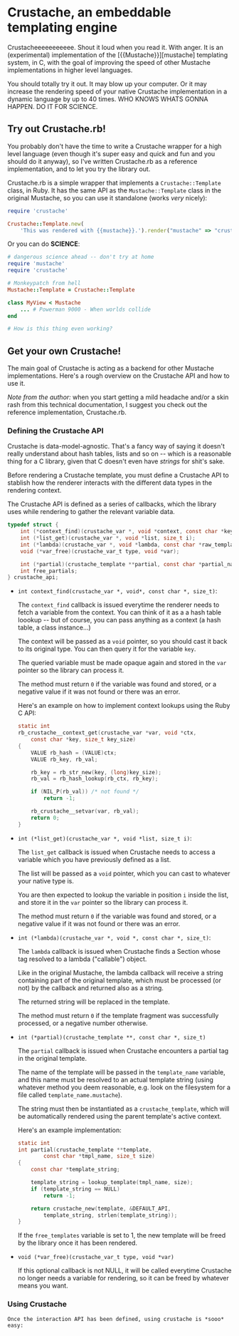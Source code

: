 Crustache, an embeddable templating engine
==========================================

Crustacheeeeeeeeeee. Shout it loud when you read it. With anger.
It is an (experimental) implementation of the [{{Mustache}}][mustache]
templating system, in C, with the goal of improving the speed of
other Mustache implementations in higher level languages.

You should totally try it out. It may blow up your computer. Or it may
increase the rendering speed of your native Crustache implementation in
a dynamic language by up to 40 times.
WHO KNOWS WHATS GONNA HAPPEN. DO IT FOR SCIENCE.

## Try out Crustache.rb!

You probably don't have the time to write a Crustache wrapper for a high
level language (even though it's super easy and quick and fun and you should
do it anyway), so I've written Crustache.rb as a reference implementation, and
to let you try the library out.

Crustache.rb is a simple wrapper that implements a `Crustache::Template` class,
in Ruby. It has the same API as the `Mustache::Template` class in the original
Mustache, so you can use it standalone (works *very* nicely):

~~~ ruby
require 'crustache'

Crustache::Template.new(
    'This was rendered with {{mustache}}.').render("mustache" => "crustache")
~~~

Or you can do **SCIENCE**:

~~~ ruby
# dangerous science ahead -- don't try at home
require 'mustache'
require 'crustache'

# Monkeypatch from hell
Mustache::Template = Crustache::Template

class MyView < Mustache
    ... # Powerman 9000 - When worlds collide
end

# How is this thing even working?
~~~~

## Get your own Crustache!

The main goal of Crustache is acting as a backend for other Mustache
implementations. Here's a rough overview on the Crustache API and how
to use it.

*Note from the author:* when you start getting a mild headache and/or a
skin rash from this technical documentation, I suggest you check out
the reference implementation, Crustache.rb.


### Defining the Crustache API

Crustache is data-model-agnostic. That's a fancy way of saying it doesn't
really understand about hash tables, lists and so on -- which is a reasonable
thing for a C library, given that C doesn't even have *strings* for shit's sake.

Before rendering a Crustache template, you must define a Crustache API to
stablish how the renderer interacts with the different data types in the
rendering context.

The Crustache API is defined as a series of callbacks, which the library uses
while rendering to gather the relevant variable data.

~~~~ c
typedef struct {
	int (*context_find)(crustache_var *, void *context, const char *key, size_t key_size);
	int (*list_get)(crustache_var *, void *list, size_t i);
	int (*lambda)(crustache_var *, void *lambda, const char *raw_template, size_t raw_size);
	void (*var_free)(crustache_var_t type, void *var);

	int (*partial)(crustache_template **partial, const char *partial_name, size_t name_size);
	int free_partials;
} crustache_api;
~~~~

- `int context_find(crustache_var *, void*, const char *, size_t)`:

    The `context_find` callback is issued everytime the renderer needs to fetch
    a variable from the context. You can think of it as a a hash table loookup --
    but of course, you can pass anything as a context (a hash table, a class instance...)

    The context will be passed as a `void` pointer, so you should cast it back to
    its original type. You can then query it for the variable `key`.

    The queried variable must be made opaque again and stored in the `var` pointer
    so the library can process it.

    The method must return `0` if the variable was found and stored, or a negative
    value if it was not found or there was an error.

    Here's an example on how to implement context lookups using the Ruby C API:

    ~~~ c
    static int
    rb_crustache__context_get(crustache_var *var, void *ctx,
        const char *key, size_t key_size)
    {
        VALUE rb_hash = (VALUE)ctx;
        VALUE rb_key, rb_val;

        rb_key = rb_str_new(key, (long)key_size);
        rb_val = rb_hash_lookup(rb_ctx, rb_key);

        if (NIL_P(rb_val)) /* not found */
            return -1;

        rb_crustache__setvar(var, rb_val);
        return 0;
    }
    ~~~


- `int (*list_get)(crustache_var *, void *list, size_t i)`:

    The `list_get` callback is issued when Crustache needs to access a variable
    which you have previously defined as a list.

    The list will be passed as a `void` pointer, which you can cast to whatever
    your native type is.

    You are then expected to lookup the variable in position `i` inside the
    list, and store it in the `var` pointer so the library can process it.

    The method must return `0` if the variable was found and stored, or a negative
    value if it was not found or there was an error.


- `int (*lambda)(crustache_var *, void *, const char *, size_t)`:

    The `lambda` callback is issued when Crustache finds a Section whose tag resolved
    to a lambda ("callable") object.

    Like in the original Mustache, the lambda callback will receive a string containing
    part of the original template, which must be processed (or not) by the callback
    and returned also as a string.

    The returned string will be replaced in the template.

    The method must return `0` if the template fragment was successfully processed,
    or a negative number otherwise.


- `int (*partial)(crustache_template **, const char *, size_t)`

    The `partial` callback is issued when Crustache encounters a partial tag in the
    original template.

    The name of the template will be passed in the `template_name` variable, and this
    name must be resolved to an actual template string (using whatever method you deem
    reasonable, e.g. look on the filesystem for a file called `template_name.mustache`).

    The string must then be instantiated as a `crustache_template`, which will be
    automatically rendered using the parent template's active context.

    Here's an example implementation:

    ~~~~ c
    static int
    int partial(crustache_template **template,
            const char *tmpl_name, size_t size)
    {
        const char *template_string;

        template_string = lookup_template(tmpl_name, size);
        if (template_string == NULL)
            return -1;

        return crustache_new(template, &DEFAULT_API,
            template_string, strlen(template_string));
    }
    ~~~~

    If the `free_templates` variable is set to 1, the new template will be freed by
    the library once it has been rendered.

- `void (*var_free)(crustache_var_t type, void *var)`

    If this optional callback is not NULL, it will be called everytime Crustache
    no longer needs a variable for rendering, so it can be freed by whatever
    means you want.
    

### Using Crustache

    Once the interaction API has been defined, using crustache is *sooo* easy:
